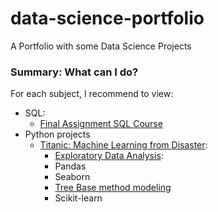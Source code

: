 # data-science-portfolio
A Portfolio with some Data Science Projects


### Summary: What can I do?

For each subject, I recommend to view:

 * SQL:
   * [Final Assignment SQL Course](SQL/Final_Assignment)
 * Python projects
   * [Titanic: Machine Learning from Disaster](Data_Science/Titanic_Machine_Learning_from_Disaster):
     * [Exploratory Data Analysis](Data_Science/Titanic_Machine_Learning_from_Disaster/python/1_Exploring_and_Preparing_data.ipynb):
      * Pandas
      * Seaborn
     * [Tree Base method modeling](Data_Science/Titanic_Machine_Learning_from_Disaster/python/2a_Tree_based_methods.ipynb)
      * Scikit-learn
